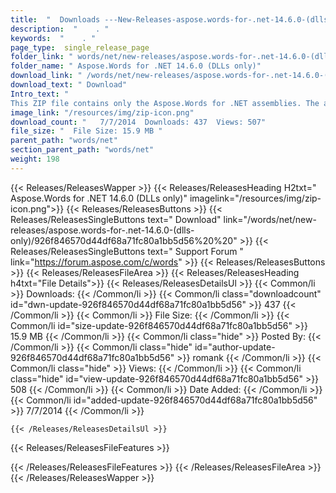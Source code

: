 ```yaml
---
title:  "  Downloads ---New-Releases-aspose.words-for-.net-14.6.0-(dlls-only) . " 
description:  "    . " 
keywords:  "    . " 
page_type:  single_release_page
folder_link: " words/net/new-releases/aspose.words-for-.net-14.6.0-(dlls-only)/"
folder_name: " Aspose.Words for .NET 14.6.0 (DLLs only)"
download_link: " /words/net/new-releases/aspose.words-for-.net-14.6.0-(dlls-only)/926f846570d44df68a71fc80a1bb5d56"
download_text: " Download"
Intro_text: " 
This ZIP file contains only the Aspose.Words for .NET assemblies. The assembli..."
image_link: "/resources/img/zip-icon.png"
download_count: "   7/7/2014  Downloads: 437  Views: 507"
file_size: "  File Size: 15.9 MB "
parent_path: "words/net"
section_parent_path: "words/net"
weight: 198 
---
```


{{< Releases/ReleasesWapper >}}
  {{< Releases/ReleasesHeading H2txt=" Aspose.Words for .NET 14.6.0 (DLLs only)" imagelink="/resources/img/zip-icon.png">}}
  {{< Releases/ReleasesButtons >}}
    {{< Releases/ReleasesSingleButtons text=" Download" link="/words/net/new-releases/aspose.words-for-.net-14.6.0-(dlls-only)/926f846570d44df68a71fc80a1bb5d56%20%20" >}}
    {{< Releases/ReleasesSingleButtons text=" Support Forum " link="https://forum.aspose.com/c/words" >}}
  {{< Releases/ReleasesButtons >}}
  {{< Releases/ReleasesFileArea >}}
    {{< Releases/ReleasesHeading h4txt="File Details">}}
    {{< Releases/ReleasesDetailsUl >}}
            {{< Common/li  >}} Downloads: {{< /Common/li >}} 
      {{< Common/li class="downloadcount" id="dwn-update-926f846570d44df68a71fc80a1bb5d56" >}} 437 {{< /Common/li >}} 
      {{< Common/li  >}} File Size: {{< /Common/li >}} 
      {{< Common/li id="size-update-926f846570d44df68a71fc80a1bb5d56" >}} 15.9 MB {{< /Common/li >}} 
      {{< Common/li  class="hide" >}} Posted By: {{< /Common/li >}} 
      {{< Common/li class="hide" id="author-update-926f846570d44df68a71fc80a1bb5d56" >}} romank {{< /Common/li >}} 
      {{< Common/li class="hide"  >}} Views: {{< /Common/li >}} 
      {{< Common/li class="hide" id="view-update-926f846570d44df68a71fc80a1bb5d56" >}} 508 {{< /Common/li >}} 
      {{< Common/li  >}} Date Added: {{< /Common/li >}} 
      {{< Common/li id="added-update-926f846570d44df68a71fc80a1bb5d56" >}} 7/7/2014 {{< /Common/li >}} 

    {{< /Releases/ReleasesDetailsUl >}}

  {{< Releases/ReleasesFileFeatures >}}
      
  {{< /Releases/ReleasesFileFeatures >}}
 {{< /Releases/ReleasesFileArea >}}
{{< /Releases/ReleasesWapper >}}


